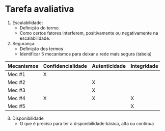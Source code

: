 # Tarefa avaliativa
1. Escalabilidade:
	- Definição do termo.
	- Como certos fatores interferem, positivamente ou negativamente na escalabilidade.
2. Segurança
	- Definição dos termos
	- Identificar 5 mecanismos para deixar a rede mais segura (tabela)
	
| Mecanismos | Confidencialidade | Autenticidade | Integridade |
|--|--|--|--|
| Mec #1 | X |  |  |
| Mec #2 |  | X |  |
| Mec #3 |  | X |  |
| Mec #4 | X | X | X |
| Mec #5 |  |  | X |

3. Disponibilidade
	- O que é preciso para ter a disponibilidade básica, alta ou contínua
<!--stackedit_data:
eyJoaXN0b3J5IjpbLTkwNTA5MTkzNV19
-->